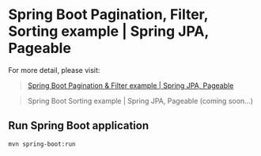 # Spring Boot Pagination, Filter, Sorting example | Spring JPA, Pageable

For more detail, please visit:
> [Spring Boot Pagination & Filter example | Spring JPA, Pageable](https://bezkoder.com/spring-boot-pagination-filter-jpa-pageable/)

> Spring Boot Sorting example | Spring JPA, Pageable (coming soon...)

## Run Spring Boot application
```
mvn spring-boot:run
```
